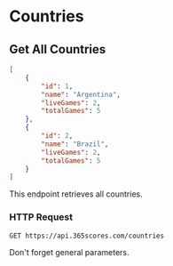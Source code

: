 # Countries

## Get All Countries

```json
[
    {
        "id": 1,
        "name": "Argentina",
        "liveGames": 2,
        "totalGames": 5
    },
    {
        "id": 2,
        "name": "Brazil",
        "liveGames": 2,
        "totalGames": 5
    }
]
```

This endpoint retrieves all countries.

### HTTP Request

`GET https://api.365scores.com/countries`

<aside class="notice">
Don't forget general parameters.
</aside>
